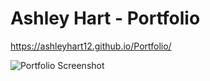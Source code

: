 # Ashley Hart - Portfolio
 https://ashleyhart12.github.io/Portfolio/

 
![Portfolio Screenshot](screenshot.png)
